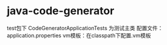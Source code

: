 # java-code-generator
test包下 CodeGeneratorApplicationTests 为测试主类
配置文件：application.properties
vm模板：在classpath下配置.vm模板
